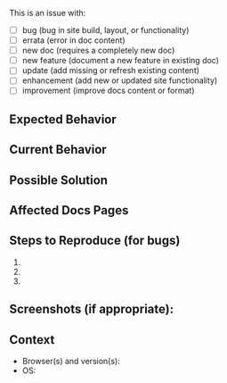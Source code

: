 <!--- Provide a general summary of the issue in the Title above -->

This is an issue with:

- [ ] bug (bug in site build, layout, or functionality)
- [ ] errata (error in doc content)
- [ ] new doc (requires a completely new doc)
- [ ] new feature (document a new feature in existing doc)
- [ ] update (add missing or refresh existing content)
- [ ] enhancement (add new or updated site functionality)
- [ ] improvement (improve docs content or format)

## Expected Behavior
<!--- If describing a bug, tell us what should happen -->
<!--- If suggesting a change/improvement, tell us how it should work -->

## Current Behavior
<!--- If describing a bug, tell us what happens instead of the expected behavior -->
<!--- If suggesting a change/improvement, explain the difference from the current behavior -->

## Possible Solution
<!--- Not obligatory, but suggest a fix/reason for the bug, -->
<!--- or ideas as to the implementation of the addition or change -->

## Affected Docs Pages
<!--- List the docs pages that need to be updated to resolve -->
<!--- this issue -->

## Steps to Reproduce (for bugs)
<!--- Provide a link to a live example, or an unambiguous set of steps to -->
<!--- reproduce this bug. Include code or configuration to reproduce, if relevant -->
1.
2.
3.

## Screenshots (if appropriate):


## Context
<!--- How is this issue affecting you? What are you trying to accomplish? -->
<!--- Providing context helps us come up with a solution -->

* Browser(s) and version(s): 
* OS: 
